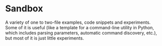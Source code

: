 # Sandbox

A variety of one to two-file examples, code snippets and experiments. Some of it is useful (like a template for a command-line utility in Python, which includes parsing parameters, automatic command discovery, etc.), but most of it is just little experiments.
